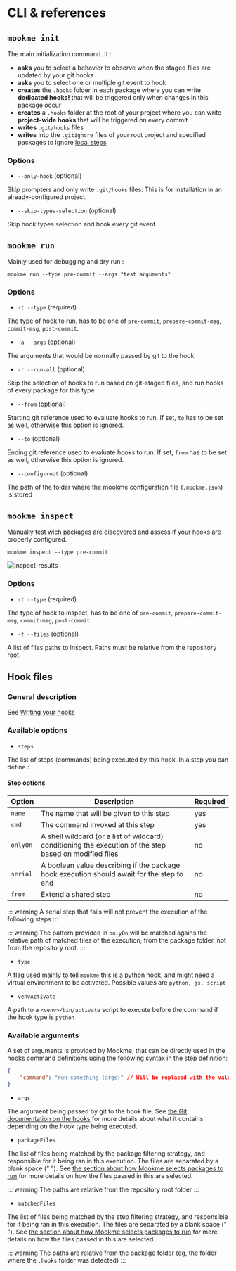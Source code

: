 # CLI & references

## `mookme init`

The main initialization command. It :

- **asks** you to select a behavior to observe when the staged files are updated by your git hooks
- **asks** you to select one or multiple git event to hook
- **creates** the `.hooks` folder in each package where you can write **dedicated hooks!** that will be triggered only
when changes in this package occur
- **creates** a `.hooks` folder at the root of your project where you can write **project-wide hooks** that will be
triggered on every commit
- **writes** `.git/hooks` files
- **writes** into the `.gitignore` files of your root project and specified packages to ignore [local steps](/features/#uncommited-steps-gitignore)

### Options

- `--only-hook` (optional)

Skip prompters and only write `.git/hooks` files. This is for installation in an already-configured project.

- `--skip-types-selection` (optional)

Skip hook types selection and hook every git event.

## `mookme run`

Mainly used for debugging and dry run :

`mookme run --type pre-commit --args "test arguments"`

### Options

- `-t --type` (required)

The type of hook to run, has to be one of `pre-commit`, `prepare-commit-msg`, `commit-msg`, `post-commit`.

- `-a --args` (optional)

The arguments that would be normally passed by git to the hook

- `-r --run-all` (optional)

Skip the selection of hooks to run based on git-staged files, and run hooks of every package for this type

- `--from` (optional)

Starting git reference used to evaluate hooks to run. If set, `to` has to be set as well, otherwise this option is ignored.

- `--to` (optional)

Ending git reference used to evaluate hooks to run. If set, `from` has to be set as well, otherwise this option is ignored.

- `--config-root` (optional)

The path of the folder where the mookme configuration file (`.mookme.json`) is stored

## `mookme inspect`

Manually test wich packages are discovered and assess if your hooks are properly configured.

`mookme inspect --type pre-commit`

<img src="/inspect-results.png" alt="inspect-results"/>

### Options

- `-t --type` (required)

The type of hook to inspect, has to be one of `pre-commit`, `prepare-commit-msg`, `commit-msg`, `post-commit`.

- `-f --files` (optional)

A list of files paths to inspect. Paths must be relative from the repository root.

## Hook files

### General description

See [Writing your hooks](/get-started/#writing-your-hooks)

### Available options

- `steps`

The list of steps (commands) being executed by this hook. In a step you can define :

#### Step options

| Option        | Description           | Required  |
| ------------- | ------------- | ------|
| `name`      | The name that will be given to this step | yes |
| `cmd`      | The command invoked at this step |   yes |
| `onlyOn` | A shell wildcard (or a list of wildcard) conditioning the execution of the step based on modified files      |    no |
| `serial` | A boolean value describing if the package hook execution should await for the step to end |    no |
| `from` | Extend a shared step |    no |

::: warning
A serial step that fails will not prevent the execution of the following steps
:::

::: warning
The pattern provided in `onlyOn` will be matched agains the relative path of matched files of the execution, from the package folder, not from the repository root.
:::

- `type`

A flag used mainly to tell `mookme` this is a python hook, and might need a virtual environment to be activated. Possible values are `python, js, script`

- `venvActivate`

A path to a `<venv>/bin/activate` script to execute before the command if the hook type is `python`

### Available arguments

A set of arguments is provided by Mookme, that can be directly used in the hooks command definitions using the following syntax in the step definition:

````json
{
    "command": "run-something {args}" // Will be replaced with the value of `args`
}
````

- `args`

The argument being passed by git to the hook file. See [the Git documentation on the hooks](https://git-scm.com/book/en/v2/Customizing-Git-Git-Hooks) for more details about what it contains depending on the hook type being executed.

- `packageFiles`

The list of files being matched by the package filtering strategy, and responsible for it being ran in this execution. The files are separated by a blank space (" "). See [the section about how Mookme selects packages to run](/get-started/#how-will-mookme-decide-which-hooks-to-run) for more details on how the files passed in this are selected.

::: warning
The paths are relative from the repository root folder
:::

- `matchedFiles`

The list of files being matched by the step filtering strategy, and responsible for it being ran in this execution. The files are separated by a blank space (" "). See [the section about how Mookme selects packages to run](/get-started/#how-will-mookme-decide-which-hooks-to-run) for more details on how the files passed in this are selected.

::: warning
The paths are relative from the package folder (eg, the folder where the `.hooks` folder was detected)
:::

